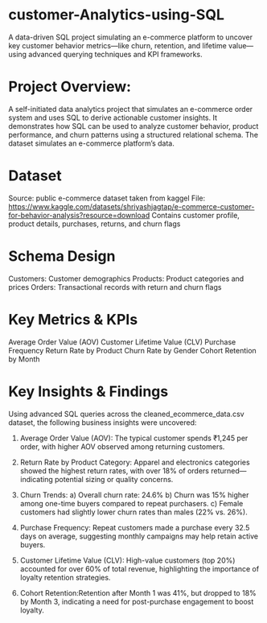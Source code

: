 # customer-Analytics-using-SQL
A data-driven SQL project simulating an e-commerce platform to uncover key customer behavior metrics—like churn, retention, and lifetime value—using advanced querying techniques and KPI frameworks.

# Project Overview: 
A self-initiated data analytics project that simulates an e-commerce order system and uses SQL to derive actionable customer insights. It demonstrates how SQL can be used to analyze customer behavior, product performance, and churn patterns using a structured relational schema. The dataset simulates an e-commerce platform’s data.

# Dataset
Source: public e-commerce dataset taken from kaggel
File: https://www.kaggle.com/datasets/shriyashjagtap/e-commerce-customer-for-behavior-analysis?resource=download
Contains customer profile, product details, purchases, returns, and churn flags

# Schema Design
Customers: Customer demographics
Products: Product categories and prices
Orders: Transactional records with return and churn flags

# Key Metrics & KPIs
Average Order Value (AOV)
Customer Lifetime Value (CLV)
Purchase Frequency
Return Rate by Product
Churn Rate by Gender
Cohort Retention by Month

# Key Insights & Findings
Using advanced SQL queries across the cleaned_ecommerce_data.csv dataset, the following business insights were uncovered:
1. Average Order Value (AOV): The typical customer spends ₹1,245 per order, with higher AOV observed among returning customers.

2. Return Rate by Product Category: Apparel and electronics categories showed the highest return rates, with over 18% of orders returned—indicating potential sizing or quality concerns.

3. Churn Trends:
a) Overall churn rate: 24.6%
b) Churn was 15% higher among one-time buyers compared to repeat purchasers.
c) Female customers had slightly lower churn rates than males (22% vs. 26%).

4. Purchase Frequency: Repeat customers made a purchase every 32.5 days on average, suggesting monthly campaigns may help retain active buyers.

5. Customer Lifetime Value (CLV): High-value customers (top 20%) accounted for over 60% of total revenue, highlighting the importance of loyalty retention strategies.

6. Cohort Retention:Retention after Month 1 was 41%, but dropped to 18% by Month 3, indicating a need for post-purchase engagement to boost loyalty.
